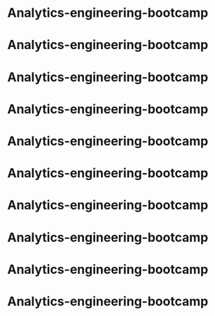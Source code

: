 # Analytics-engineering-bootcamp
# Analytics-engineering-bootcamp
# Analytics-engineering-bootcamp
# Analytics-engineering-bootcamp
# Analytics-engineering-bootcamp
# Analytics-engineering-bootcamp
# Analytics-engineering-bootcamp
# Analytics-engineering-bootcamp
# Analytics-engineering-bootcamp
# Analytics-engineering-bootcamp
